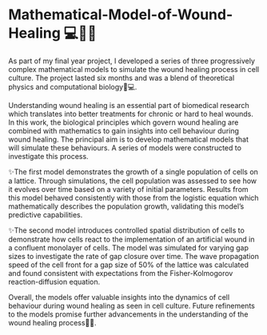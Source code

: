 # Mathematical-Model-of-Wound-Healing 💻👩‍🔬
As part of my final year project, I developed a series of three progressively complex mathematical models to simulate the wound healing process in cell culture. The project lasted six months and was a blend of theoretical physics and computational biology🦠💻. 

Understanding wound healing is an essential part of biomedical research which translates into better treatments for chronic or hard to heal wounds. In this work, the biological principles which govern wound healing are combined with mathematics to gain insights into cell behaviour during wound healing. The principal aim is to develop mathematical models that will simulate these behaviours. A series of models were constructed to investigate this process.

✨The first model demonstrates the growth of a single population of cells on a lattice. Through simulations, the cell population was assessed to see how it evolves over time based on a variety of initial parameters. Results from this model behaved consistently with those from the logistic equation which mathematically describes the population growth, validating this model’s predictive capabilities.

✨The second model introduces controlled spatial distribution of cells to demonstrate how cells react to the implementation of an artificial wound in a confluent monolayer of cells. The model was simulated for varying gap sizes to investigate the rate of gap closure over time. The wave propagation speed of the cell front for a gap size of 50% of the lattice was calculated and found consistent with expectations from the Fisher-Kolmogorov reaction-diffusion equation.

Overall, the models offer valuable insights into the dynamics of cell behaviour during wound healing as seen in cell culture. Future refinements to the models promise further advancements in the understanding of the wound healing process👩‍⚕️.
